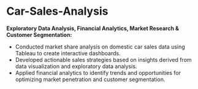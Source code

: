 # Car-Sales-Analysis

**Exploratory Data Analysis, Financial Analytics, Market Research & Customer Segmentation:**
* Conducted market share analysis on domestic car sales data using Tableau to create interactive dashboards.
* Developed actionable sales strategies based on insights derived from data visualization and exploratory data analysis.
*	Applied financial analytics to identify trends and opportunities for optimizing market penetration and customer segmentation.
 
